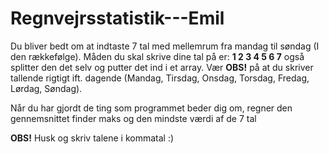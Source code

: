 # Regnvejrsstatistik---Emil

Du bliver bedt om at indtaste 7 tal med mellemrum fra mandag til søndag (I den rækkefølge).
Måden du skal skrive dine tal på er: __1 2 3 4 5 6 7__ også splitter den det selv og putter det ind i et array.
Vær **OBS!** på at du skriver tallende rigtigt ift. dagende (Mandag, Tirsdag, Onsdag, Torsdag, Fredag, Lørdag, Søndag).

Når du har gjordt de ting som programmet beder dig om, regner den gennemsnittet finder maks og den mindste værdi af de 7 tal

**OBS!** Husk og skriv talene i kommatal :)
